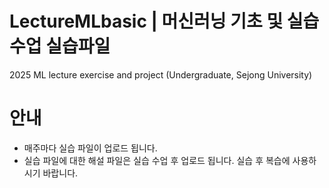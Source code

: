 # LectureMLbasic | 머신러닝 기초 및 실습 수업 실습파일
2025 ML lecture exercise and project (Undergraduate, Sejong University)

# 안내
 - 매주마다 실습 파일이 업로드 됩니다.
 - 실습 파일에 대한 해설 파일은 실습 수업 후 업로드 됩니다. 실습 후 복습에 사용하시기 바랍니다.
